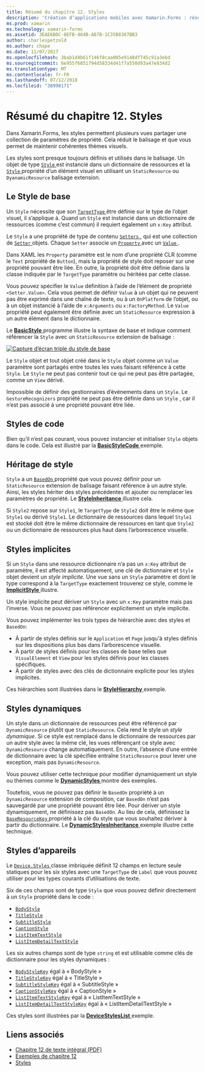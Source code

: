 ```yaml
---
title: Résumé du chapitre 12. Styles
description: 'Création d’applications mobiles avec Xamarin.Forms : résumé du chapitre 12. Styles'
ms.prod: xamarin
ms.technology: xamarin-forms
ms.assetid: 3EAE6BDC-8EFB-464B-A87B-1C35B8387BB3
author: charlespetzold
ms.author: chape
ms.date: 11/07/2017
ms.openlocfilehash: 3bab1d4b61f146f8caa005e9148df745c91a3ebd
ms.sourcegitcommit: 6e955f6851794d58334d41f7a550d93a47e834d2
ms.translationtype: MT
ms.contentlocale: fr-FR
ms.lasthandoff: 07/12/2018
ms.locfileid: "38998171"
---
```

# <a name="summary-of-chapter-12-styles"></a>Résumé du chapitre 12. Styles

Dans Xamarin.Forms, les styles permettent plusieurs vues partager une collection de paramètres de propriété. Cela réduit le balisage et que vous permet de maintenir cohérentes thèmes visuels.

Les styles sont presque toujours définis et utilisés dans le balisage. Un objet de type [ `Style` ](xref:Xamarin.Forms.Style) est instancié dans un dictionnaire de ressources et la [ `Style` ](xref:Xamarin.Forms.VisualElement.Style) propriété d’un élément visuel en utilisant un `StaticResource` ou `DyanamicResource` balisage extension.

## <a name="the-basic-style"></a>Le Style de base

Un `Style` nécessite que son [ `TargetType` ](xref:Xamarin.Forms.Style.TargetType) être définie sur le type de l’objet visuel, il s’applique à. Quand un `Style` est instancié dans un dictionnaire de ressources (comme c’est commun) il requiert également un `x:Key` attribut.

Le `Style` a une propriété de type de contenu [ `Setters` ](xref:Xamarin.Forms.Style.Setters), qui est une collection de [ `Setter` ](xref:Xamarin.Forms.Setter) objets. Chaque `Setter` associe un [ `Property` ](xref:Xamarin.Forms.Setter.Property) avec un [ `Value` ](xref:Xamarin.Forms.Setter.Value).

Dans XAML les `Property` paramètre est le nom d’une propriété CLR (comme le `Text` propriété de `Button`), mais la propriété de style doit reposer sur une propriété pouvant être liée. En outre, la propriété doit être définie dans la classe indiquée par le `TargetType` paramètre ou héritées par cette classe.

Vous pouvez spécifier le `Value` définition à l’aide de l’élément de propriété `<Setter.Value>`. Cela vous permet de définir `Value` à un objet qui ne peuvent pas être exprimé dans une chaîne de texte, ou à un `OnPlatform` de l’objet, ou à un objet instancié à l’aide de `x:Arguments` ou `x:FactoryMethod`. Le `Value` propriété peut également être définie avec un `StaticResource` expression à un autre élément dans le dictionnaire.

Le [ **BasicStyle** ](https://github.com/xamarin/xamarin-forms-book-samples/tree/master/Chapter12/BasicStyle) programme illustre la syntaxe de base et indique comment référencer la `Style` avec un `StaticResource` extension de balisage :

[![Capture d’écran triple du style de base](images/ch12fg01-small.png "base Styles")](images/ch12fg01-large.png#lightbox "Styles de base")

Le `Style` objet et tout objet créé dans le `Style` objet comme un `Value` paramètre sont partagés entre toutes les vues faisant référence à cette `Style`. Le `Style` ne peut pas contenir tout ce qui ne peut pas être partagée, comme un `View` dérivé.

Impossible de définir des gestionnaires d’événements dans un `Style`. Le `GestureRecognizers` propriété ne peut pas être définie dans un `Style` , car il n’est pas associé à une propriété pouvant être liée.

## <a name="styles-in-code"></a>Styles de code

Bien qu’il n’est pas courant, vous pouvez instancier et initialiser `Style` objets dans le code. Cela est illustré par la [ **BasicStyleCode** ](https://github.com/xamarin/xamarin-forms-book-samples/tree/master/Chapter12/BasicStyleCode) exemple.

## <a name="style-inheritance"></a>Héritage de style

`Style` a un [ `BasedOn` ](xref:Xamarin.Forms.Style.BasedOn) propriété que vous pouvez définir pour un `StaticResource` extension de balisage faisant référence à un autre style. Ainsi, les styles hériter des styles précédentes et ajouter ou remplacer les paramètres de propriété. Le [ **StyleInheritance** ](https://github.com/xamarin/xamarin-forms-book-samples/tree/master/Chapter12/StyleInheritance) illustre cela.

Si `Style2` repose sur `Style1`, le `TargetType` de `Style2` doit être le même que `Style1` ou dérivé `Style1`. Le dictionnaire de ressources dans lequel `Style1` est stocké doit être le même dictionnaire de ressources en tant que `Style2` ou un dictionnaire de ressources plus haut dans l’arborescence visuelle.

## <a name="implicit-styles"></a>Styles implicites

Si un `Style` dans une ressource dictionnaire n’a pas un `x:Key` attribut de paramètre, il est affecté automatiquement, une clé de dictionnaire et `Style` objet devient un *style implicite*. Une vue sans un `Style` paramètre et dont le type correspond à la `TargetType` exactement trouverez ce style, comme le [ **ImplicitStyle** ](https://github.com/xamarin/xamarin-forms-book-samples/tree/master/Chapter12/ImplicitStyle) illustre.

Un style implicite peut dériver un `Style` avec un `x:Key` paramètre mais pas l’inverse. Vous ne pouvez pas référencer explicitement un style implicite.

Vous pouvez implémenter les trois types de hiérarchie avec des styles et `BasedOn`:

- À partir de styles définis sur le `Application` et `Page` jusqu'à styles définis sur les dispositions plus bas dans l’arborescence visuelle.
- À partir de styles définis pour les classes de base telles que `VisualElement` et `View` pour les styles définis pour les classes spécifiques.
- À partir de styles avec des clés de dictionnaire explicite pour les styles implicites.

Ces hiérarchies sont illustrées dans le [ **StyleHierarchy** ](https://github.com/xamarin/xamarin-forms-book-samples/tree/master/Chapter12/StyleHierarchy) exemple.

## <a name="dynamic-styles"></a>Styles dynamiques

Un style dans un dictionnaire de ressources peut être référencé par `DynamicResource` plutôt que `StaticResource`. Cela rend le style un *style dynamique*. Si ce style est remplacé dans le dictionnaire de ressources par un autre style avec la même clé, les vues référençant ce style avec `DynamicResource` change automatiquement. En outre, l’absence d’une entrée de dictionnaire avec la clé spécifiée entraîne `StaticResource` pour lever une exception, mais pas `DynamicResource`.

Vous pouvez utiliser cette technique pour modifier dynamiquement un style ou thèmes comme le [ **DynamicStyles** ](https://github.com/xamarin/xamarin-forms-book-samples/tree/master/Chapter12/DynamicStyles) montre des exemples.

Toutefois, vous ne pouvez pas définir le `BasedOn` propriété à un `DynamicResource` extension de composition, car `BasedOn` n’est pas sauvegardé par une propriété pouvant être liée. Pour dériver un style dynamiquement, ne définissez pas `BasedOn`. Au lieu de cela, définissez la [ `BaseResourceKey` ](xref:Xamarin.Forms.Style.BaseResourceKey) propriété à la clé du style que vous souhaitez dériver à partir du dictionnaire. Le [ **DynamicStylesInheritance** ](https://github.com/xamarin/xamarin-forms-book-samples/tree/master/Chapter12/DynaStylesInh) exemple illustre cette technique.

## <a name="device-styles"></a>Styles d’appareils

Le [ `Device.Styles` ](xref:Xamarin.Forms.Device.Styles) classe imbriquée définit 12 champs en lecture seule statiques pour les six styles avec une `TargetType` de `Label` que vous pouvez utiliser pour les types courants d’utilisations de texte.

Six de ces champs sont de type `Style` que vous pouvez définir directement à un `Style` propriété dans le code :

- [`BodyStyle`](xref:Xamarin.Forms.Device.Styles.BodyStyle)
- [`TitleStyle`](xref:Xamarin.Forms.Device.Styles.TitleStyle)
- [`SubtitleStyle`](xref:Xamarin.Forms.Device.Styles.SubtitleStyle)
- [`CaptionStyle`](xref:Xamarin.Forms.Device.Styles.CaptionStyle)
- [`ListItemTextStyle`](xref:Xamarin.Forms.Device.Styles.ListItemTextStyle)
- [`ListItemDetailTextStyle`](xref:Xamarin.Forms.Device.Styles.ListItemDetailTextStyle)

Les six autres champs sont de type `string` et est utilisable comme clés de dictionnaire pour les styles dynamiques :

- [`BodyStyleKey`](xref:Xamarin.Forms.Device.Styles.BodyStyleKey) égal à « BodyStyle »
- [`TitleStyleKey`](xref:Xamarin.Forms.Device.Styles.TitleStyleKey) égal à « TitleStyle »
- [`SubtitleStyleKey`](xref:Xamarin.Forms.Device.Styles.SubtitleStyleKey) égal à « SubtitleStyle »
- [`CaptionStyleKey`](xref:Xamarin.Forms.Device.Styles.CaptionStyleKey) égal à « CaptionStyle »
- [`ListItemTextStyleKey`](xref:Xamarin.Forms.Device.Styles.ListItemTextStyleKey) égal à « ListItemTextStyle »
- [`ListItemDetailTextStyleKey`](xref:Xamarin.Forms.Device.Styles.ListItemDetailTextStyleKey) égal à « ListItemDetailTextStyle »

Ces styles sont illustrées par la [ **DeviceStylesList** ](https://github.com/xamarin/xamarin-forms-book-samples/tree/master/Chapter12/DeviceStylesList) exemple.



## <a name="related-links"></a>Liens associés

- [Chapitre 12 de texte intégral (PDF)](https://download.xamarin.com/developer/xamarin-forms-book/XamarinFormsBook-Ch12-Apr2016.pdf)
- [Exemples de chapitre 12](https://github.com/xamarin/xamarin-forms-book-samples/tree/master/Chapter12)
- [Styles](~/xamarin-forms/user-interface/styles/index.md)
